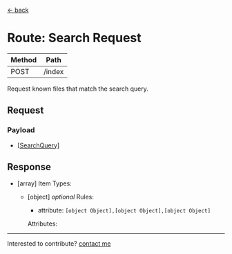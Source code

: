 [← back](./)

# Route: Search Request

| Method | Path |
|---|---| 
| POST | /index |

Request known files that match the search query.


## Request

### Payload
- [[SearchQuery]](./types/searchquery) 



## Response

- [array] 
  Item Types:
  - [object] *optional*
    Rules:
       - attribute: `[object Object],[object Object],[object Object]`

    Attributes:



---
Interested to contribute? [contact me](mailto:dustin@commit.international)
